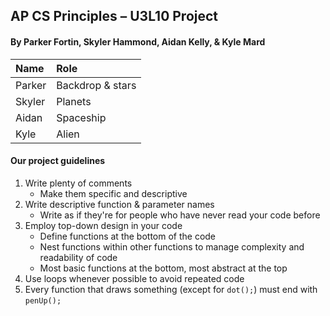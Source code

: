 ## AP CS Principles – U3L10 Project
#### By Parker Fortin, Skyler Hammond, Aidan Kelly, & Kyle Mard

|Name	|Role			|
|:---	|:---			|
|Parker	|Backdrop & stars	|
|Skyler	|Planets		|
|Aidan	|Spaceship		|
|Kyle	|Alien			|

#### Our project guidelines
1. Write plenty of comments
	- Make them specific and descriptive
2. Write descriptive function & parameter names
	- Write as if they're for people who have never read your code before
3. Employ top-down design in your code
	- Define functions at the bottom of the code
	- Nest functions within other functions to manage complexity and readability of code
	- Most basic functions at the bottom, most abstract at the top
4. Use loops whenever possible to avoid repeated code
5. Every function that draws something (except for `dot();`) must end with `penUp();`
